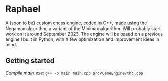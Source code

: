 # Raphael
A (soon to be) custom chess engine, coded in C++, made using the Negamax algorithm, a variant of the Minimax algorithm.
Will probably start work on it around September 2023. The engine will be based on a previous engine I built in Python, with a few optimization and improvement ideas in mind.


## Getting started
*Compile main.exe:* `g++ -o main main.cpp src/GameEngine/thc.cpp`